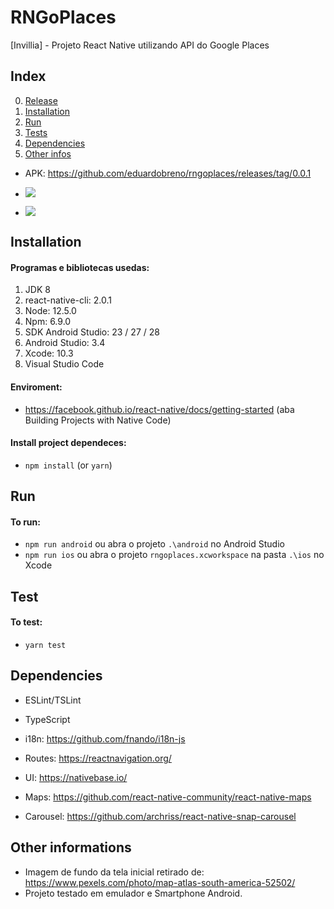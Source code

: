 # RNGoPlaces

[Invillia] - Projeto React Native utilizando API do Google Places

## Index

0. [Release](#release)
1. [Installation](#installation)
1. [Run](#run)
1. [Tests](#tests)
1. [Dependencies](#dependencies)
1. [Other infos](#other-infos)

<a name="release"></a>

- APK: https://github.com/eduardobreno/rngoplaces/releases/tag/0.0.1

- ![](gifs/demo1.gif)
- ![](gifs/demo2.gif)

<a name="installation"></a>

## Installation

#### Programas e bibliotecas usedas:

1. JDK 8
2. react-native-cli: 2.0.1
3. Node: 12.5.0
4. Npm: 6.9.0
5. SDK Android Studio: 23 / 27 / 28
6. Android Studio: 3.4
7. Xcode: 10.3
8. Visual Studio Code

#### Enviroment:

- https://facebook.github.io/react-native/docs/getting-started (aba Building Projects with Native Code)

#### Install project dependeces:

- `npm install` (or `yarn`)

<a name="run"></a>

## Run

#### To run:

- `npm run android` ou abra o projeto `.\android` no Android Studio
- `npm run ios` ou abra o projeto `rngoplaces.xcworkspace` na pasta `.\ios` no Xcode

## Test

<a name="tests"></a>

#### To test:

- `yarn test`

<a name="dependencies"></a>

## Dependencies

- ESLint/TSLint
- TypeScript
- i18n: https://github.com/fnando/i18n-js
- Routes: https://reactnavigation.org/
- UI: https://nativebase.io/

- Maps: https://github.com/react-native-community/react-native-maps
- Carousel: https://github.com/archriss/react-native-snap-carousel

<a name="other-infos"></a>

## Other informations

- Imagem de fundo da tela inicial retirado de: https://www.pexels.com/photo/map-atlas-south-america-52502/
- Projeto testado em emulador e Smartphone Android.
